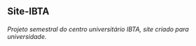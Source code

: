 ## Site-IBTA

###### Projeto semestral do centro universitário IBTA, site criado para universidade.
